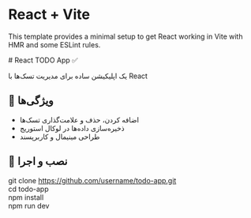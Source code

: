 # React + Vite

This template provides a minimal setup to get React working in Vite with HMR and some ESLint rules.  

 # React TODO App ✅  


یک اپلیکیشن ساده برای مدیریت تسک‌ها با React

## 📌 ویژگی‌ها
- اضافه کردن، حذف و علامت‌گذاری تسک‌ها
- ذخیره‌سازی داده‌ها در لوکال استوریج
- طراحی مینیمال و کاربرپسند

## 🚀 نصب و اجرا

git clone https://github.com/username/todo-app.git  
cd todo-app  
npm install  
npm run dev  
